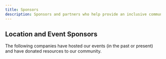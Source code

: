 ```yaml
---
title: Sponsors
description: Sponsors and partners who help provide an inclusive community.
---
```


## Location and Event Sponsors

The following companies have hosted our events (in the past or present) and have donated resources to our community.
